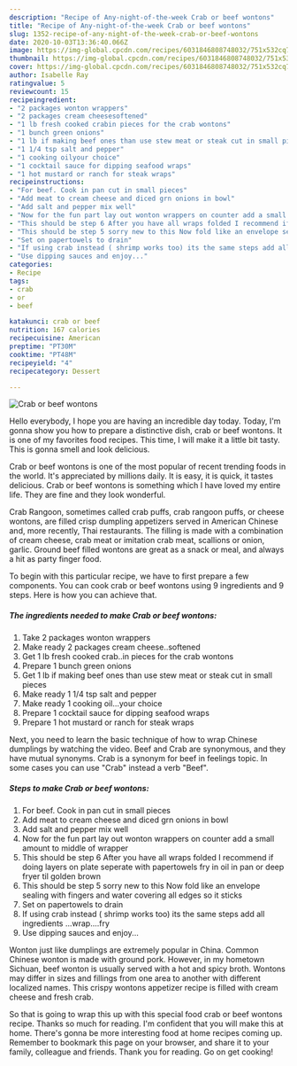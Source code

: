 ```yaml
---
description: "Recipe of Any-night-of-the-week Crab or beef wontons"
title: "Recipe of Any-night-of-the-week Crab or beef wontons"
slug: 1352-recipe-of-any-night-of-the-week-crab-or-beef-wontons
date: 2020-10-03T13:36:40.066Z
image: https://img-global.cpcdn.com/recipes/6031846808748032/751x532cq70/crab-or-beef-wontons-recipe-main-photo.jpg
thumbnail: https://img-global.cpcdn.com/recipes/6031846808748032/751x532cq70/crab-or-beef-wontons-recipe-main-photo.jpg
cover: https://img-global.cpcdn.com/recipes/6031846808748032/751x532cq70/crab-or-beef-wontons-recipe-main-photo.jpg
author: Isabelle Ray
ratingvalue: 5
reviewcount: 15
recipeingredient:
- "2 packages wonton wrappers"
- "2 packages cream cheesesoftened"
- "1 lb fresh cooked crabin pieces for the crab wontons"
- "1 bunch green onions"
- "1 lb if making beef ones than use stew meat or steak cut in small pieces"
- "1 1/4 tsp salt and pepper"
- "1 cooking oilyour choice"
- "1 cocktail sauce for dipping seafood wraps"
- "1 hot mustard or ranch for steak wraps"
recipeinstructions:
- "For beef. Cook in pan cut in small pieces"
- "Add meat to cream cheese and diced grn onions in bowl"
- "Add salt and pepper mix well"
- "Now for the fun part lay out wonton wrappers on counter add a small amount to middle of wrapper"
- "This should be step 6 After you have all wraps folded I recommend if doing layers on plate seperate with papertowels fry in oil in pan or deep fryer til golden brown"
- "This should be step 5 sorry new to this Now fold like an envelope sealing with fingers and water covering all edges so it sticks"
- "Set on papertowels to drain"
- "If using crab instead ( shrimp works too) its the same steps add all ingredients ...wrap....fry"
- "Use dipping sauces and enjoy..."
categories:
- Recipe
tags:
- crab
- or
- beef

katakunci: crab or beef 
nutrition: 167 calories
recipecuisine: American
preptime: "PT30M"
cooktime: "PT48M"
recipeyield: "4"
recipecategory: Dessert

---
```



![Crab or beef wontons](https://img-global.cpcdn.com/recipes/6031846808748032/751x532cq70/crab-or-beef-wontons-recipe-main-photo.jpg)

Hello everybody, I hope you are having an incredible day today. Today, I'm gonna show you how to prepare a distinctive dish, crab or beef wontons. It is one of my favorites food recipes. This time, I will make it a little bit tasty. This is gonna smell and look delicious.

Crab or beef wontons is one of the most popular of recent trending foods in the world. It's appreciated by millions daily. It is easy, it is quick, it tastes delicious. Crab or beef wontons is something which I have loved my entire life. They are fine and they look wonderful.

Crab Rangoon, sometimes called crab puffs, crab rangoon puffs, or cheese wontons, are filled crisp dumpling appetizers served in American Chinese and, more recently, Thai restaurants. The filling is made with a combination of cream cheese, crab meat or imitation crab meat, scallions or onion, garlic. Ground beef filled wontons are great as a snack or meal, and always a hit as party finger food.


To begin with this particular recipe, we have to first prepare a few components. You can cook crab or beef wontons using 9 ingredients and 9 steps. Here is how you can achieve that.

<!--inarticleads1-->

##### The ingredients needed to make Crab or beef wontons:

1. Take 2 packages wonton wrappers
1. Make ready 2 packages cream cheese..softened
1. Get 1 lb fresh cooked crab..in pieces for the crab wontons
1. Prepare 1 bunch green onions
1. Get 1 lb if making beef ones than use stew meat or steak cut in small pieces
1. Make ready 1 1/4 tsp salt and pepper
1. Make ready 1 cooking oil...your choice
1. Prepare 1 cocktail sauce for dipping seafood wraps
1. Prepare 1 hot mustard or ranch for steak wraps


Next, you need to learn the basic technique of how to wrap Chinese dumplings by watching the video. Beef and Crab are synonymous, and they have mutual synonyms. Crab is a synonym for beef in feelings topic. In some cases you can use &#34;Crab&#34; instead a verb &#34;Beef&#34;. 

<!--inarticleads2-->

##### Steps to make Crab or beef wontons:

1. For beef. Cook in pan cut in small pieces
1. Add meat to cream cheese and diced grn onions in bowl
1. Add salt and pepper mix well
1. Now for the fun part lay out wonton wrappers on counter add a small amount to middle of wrapper
1. This should be step 6 After you have all wraps folded I recommend if doing layers on plate seperate with papertowels fry in oil in pan or deep fryer til golden brown
1. This should be step 5 sorry new to this Now fold like an envelope sealing with fingers and water covering all edges so it sticks
1. Set on papertowels to drain
1. If using crab instead ( shrimp works too) its the same steps add all ingredients ...wrap....fry
1. Use dipping sauces and enjoy...


Wonton just like dumplings are extremely popular in China. Common Chinese wonton is made with ground pork. However, in my hometown Sichuan, beef wonton is usually served with a hot and spicy broth. Wontons may differ in sizes and fillings from one area to another with different localized names. This crispy wontons appetizer recipe is filled with cream cheese and fresh crab. 

So that is going to wrap this up with this special food crab or beef wontons recipe. Thanks so much for reading. I'm confident that you will make this at home. There's gonna be more interesting food at home recipes coming up. Remember to bookmark this page on your browser, and share it to your family, colleague and friends. Thank you for reading. Go on get cooking!
